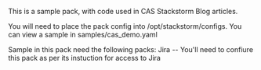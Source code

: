 This is a sample pack, with code used in CAS Stackstorm Blog articles.

You will need to place the pack config into /opt/stackstorm/configs. You can view a sample in samples/cas_demo.yaml

Sample in this pack need the following packs:
Jira -- You'll need to confiure this pack as per its instuction for access to Jira
